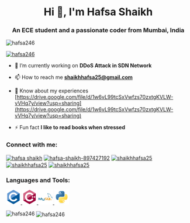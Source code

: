 <h1 align="center">Hi 👋, I'm Hafsa Shaikh</h1>
<h3 align="center">An ECE student and a passionate coder from Mumbai, India</h3>

<p align="left"> <img src="https://komarev.com/ghpvc/?username=hafsa246&label=Profile%20views&color=0e75b6&style=flat" alt="hafsa246" /> </p>

<p align="left"> <a href="https://github.com/ryo-ma/github-profile-trophy"><img src="https://github-profile-trophy.vercel.app/?username=hafsa246" alt="hafsa246" /></a> </p>

- 🔭 I’m currently working on **DDoS Attack in SDN Network**

- 📫 How to reach me **shaikhhafsa25@gmail.com**

- 📄 Know about my experiences [https://drive.google.com/file/d/1w6vL99tcSxVwfzs70zxtgKVLW-vVHq7y/view?usp=sharing](https://drive.google.com/file/d/1w6vL99tcSxVwfzs70zxtgKVLW-vVHq7y/view?usp=sharing)

- ⚡ Fun fact **I like to read books when stressed**

<h3 align="left">Connect with me:</h3>
<p align="left">
<a href="https://codepen.io/hafsa shaikh" target="blank"><img align="center" src="https://raw.githubusercontent.com/rahuldkjain/github-profile-readme-generator/master/src/images/icons/Social/codepen.svg" alt="hafsa shaikh" height="30" width="40" /></a>
<a href="https://linkedin.com/in/hafsa-shaikh-897427192" target="blank"><img align="center" src="https://raw.githubusercontent.com/rahuldkjain/github-profile-readme-generator/master/src/images/icons/Social/linked-in-alt.svg" alt="hafsa-shaikh-897427192" height="30" width="40" /></a>
<a href="https://www.hackerrank.com/shaikhhafsa25" target="blank"><img align="center" src="https://raw.githubusercontent.com/rahuldkjain/github-profile-readme-generator/master/src/images/icons/Social/hackerrank.svg" alt="shaikhhafsa25" height="30" width="40" /></a>
<a href="https://www.leetcode.com/shaikhhafsa25" target="blank"><img align="center" src="https://raw.githubusercontent.com/rahuldkjain/github-profile-readme-generator/master/src/images/icons/Social/leet-code.svg" alt="shaikhhafsa25" height="30" width="40" /></a>
<a href="https://auth.geeksforgeeks.org/user/shaikhhafsa25" target="blank"><img align="center" src="https://raw.githubusercontent.com/rahuldkjain/github-profile-readme-generator/master/src/images/icons/Social/geeks-for-geeks.svg" alt="shaikhhafsa25" height="30" width="40" /></a>
</p>

<h3 align="left">Languages and Tools:</h3>
<p align="left"> <a href="https://www.cprogramming.com/" target="_blank" rel="noreferrer"> <img src="https://raw.githubusercontent.com/devicons/devicon/master/icons/c/c-original.svg" alt="c" width="40" height="40"/> </a> <a href="https://www.w3schools.com/cpp/" target="_blank" rel="noreferrer"> <img src="https://raw.githubusercontent.com/devicons/devicon/master/icons/cplusplus/cplusplus-original.svg" alt="cplusplus" width="40" height="40"/> </a> <a href="https://www.mysql.com/" target="_blank" rel="noreferrer"> <img src="https://raw.githubusercontent.com/devicons/devicon/master/icons/mysql/mysql-original-wordmark.svg" alt="mysql" width="40" height="40"/> </a> <a href="https://www.python.org" target="_blank" rel="noreferrer"> <img src="https://raw.githubusercontent.com/devicons/devicon/master/icons/python/python-original.svg" alt="python" width="40" height="40"/> </a> </p>

<p><img align="left" src="https://github-readme-stats.vercel.app/api/top-langs?username=hafsa246&show_icons=true&locale=en&layout=compact" alt="hafsa246" /></p>

<p>&nbsp;<img align="center" src="https://github-readme-stats.vercel.app/api?username=hafsa246&show_icons=true&locale=en" alt="hafsa246" /></p>
